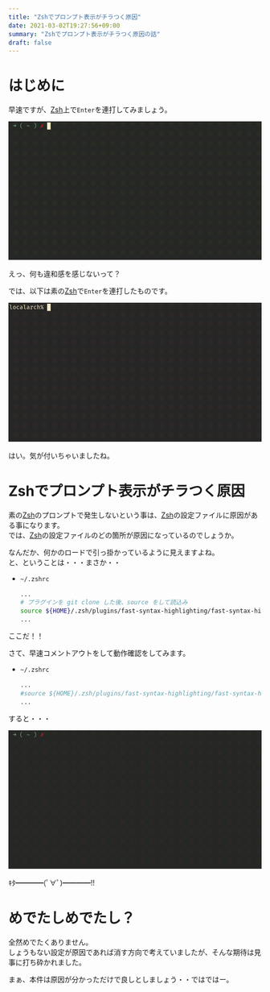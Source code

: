 ```yaml
---
title: "Zshでプロンプト表示がチラつく原因"
date: 2021-03-02T19:27:56+09:00
summary: "Zshでプロンプト表示がチラつく原因の話"
draft: false
---
```

# はじめに
早速ですが、[Zsh](https://www.zsh.org/)上で`Enter`を連打してみましょう。  

![image1](image1.gif)

えっ、何も違和感を感じないって？  

では、以下は素の[Zsh](https://www.zsh.org/)で`Enter`を連打したものです。  

![image2](image2.gif)

はい。気が付いちゃいましたね。  

# Zshでプロンプト表示がチラつく原因
素の[Zsh](https://www.zsh.org/)のプロンプトで発生しないという事は、[Zsh](https://www.zsh.org/)の設定ファイルに原因がある事になります。  
では、[Zsh](https://www.zsh.org/)の設定ファイルのどの箇所が原因になっているのでしょうか。  

なんだか、何かのロードで引っ掛かっているように見えますよね。  
と、ということは・・・まさか・・  

* `~/.zshrc`
  ```zsh
  ...
  # プラグインを git clone した後、source をして読込み
  source ${HOME}/.zsh/plugins/fast-syntax-highlighting/fast-syntax-highlighting.plugin.zsh
  ...
  ```

ここだ！！  

さて、早速コメントアウトをして動作確認をしてみます。  

* `~/.zshrc`
  ```zsh
  ...
  #source ${HOME}/.zsh/plugins/fast-syntax-highlighting/fast-syntax-highlighting.plugin.zsh
  ...
  ```

すると・・・  

![image3](image3.gif)

ｷﾀ━━━━(ﾟ∀ﾟ)━━━━!!  

# めでたしめでたし？
全然めでたくありません。  
しょうもない設定が原因であれば消す方向で考えていましたが、そんな期待は見事に打ち砕かれました。  

まぁ、本件は原因が分かっただけで良しとしましょう・・ではではー。
